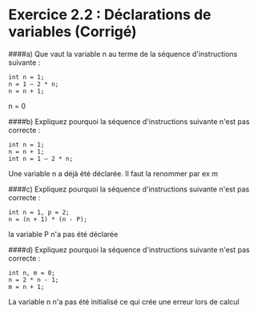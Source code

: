 # Exercice 2.2 : Déclarations de variables (Corrigé)
####a) Que vaut la variable n au terme de la séquence d'instructions suivante : 
````
int n = 1;
n = 1 – 2 * n; 
n = n + 1;
````
n = 0

####b) Expliquez pourquoi la séquence d'instructions suivante n'est pas correcte : 
````
int n = 1; 
n = n + 1; 
int n = 1 – 2 * n;
````
Une variable n a déjà été déclarée. Il faut la renommer par ex m

####c) Expliquez pourquoi la séquence d'instructions suivante n'est pas correcte : 
````
int n = 1, p = 2;
n = (n + 1) * (n - P);
````
la variable P n'a pas été déclarée

####d) Expliquez pourquoi la séquence d'instructions suivante n'est pas correcte : 
````
int n, m = 0; 
n = 2 * n - 1; 
m = n + 1;
````
La variable n n'a pas été initialisé ce qui crée une erreur lors de calcul